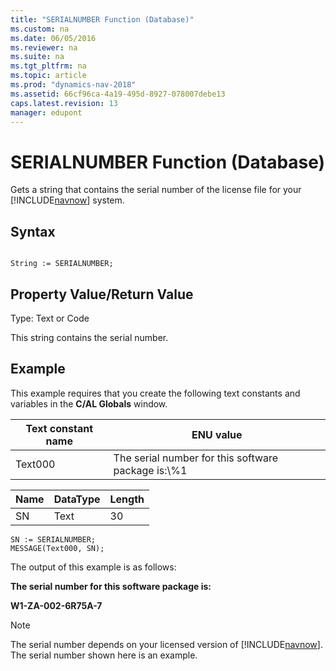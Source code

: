 ```yaml
---
title: "SERIALNUMBER Function (Database)"
ms.custom: na
ms.date: 06/05/2016
ms.reviewer: na
ms.suite: na
ms.tgt_pltfrm: na
ms.topic: article
ms.prod: "dynamics-nav-2018"
ms.assetid: 66cf96ca-4a19-495d-8927-078007debe13
caps.latest.revision: 13
manager: edupont
---
```

# SERIALNUMBER Function (Database)
Gets a string that contains the serial number of the license file for your [!INCLUDE[navnow](includes/navnow_md.md)] system.  
  
## Syntax  
  
```  
  
String := SERIALNUMBER;  
```  
  
## Property Value/Return Value  
 Type: Text or Code  
  
 This string contains the serial number.  
  
## Example  
 This example requires that you create the following text constants and variables in the **C/AL Globals** window.  
  
|Text constant name|ENU value|  
|------------------------|---------------|  
|Text000|The serial number for this software package is:\\%1|  
  
|Name|DataType|Length|  
|----------|--------------|------------|  
|SN|Text|30|  
  
```  
SN := SERIALNUMBER;  
MESSAGE(Text000, SN);  
```  
  
 The output of this example is as follows:  
  
 **The serial number for this software package is:**  
  
 **W1-ZA-002-6R75A-7**  
  
> [!NOTE]  
>  The serial number depends on your licensed version of [!INCLUDE[navnow](includes/navnow_md.md)]. The serial number shown here is an example.